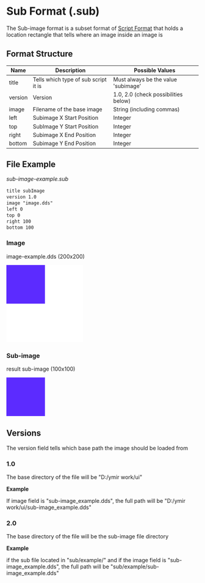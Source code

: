 # Sub Format (.sub)

The Sub-image format is a subset format of [Script Format](Base.md) that holds
a location rectangle that tells where an image inside an image is


## Format Structure
| Name    | Description                          | Possible Values                      |
|---------|--------------------------------------|--------------------------------------|
| title   | Tells which type of sub script it is | Must always be the value 'subimage'  |
| version | Version                              | 1.0, 2.0 (check possibilities below) |
| image   | Filename of the base image           | String (including commas)            |
| left    | Subimage X Start Position            | Integer                              |
| top     | SubImage Y Start Position            | Integer                              |
| right   | Subimage X End Position              | Integer                              |
| bottom  | Subimage Y End Position              | Integer                              |


## File Example
*sub-image-example.sub*
````
title subImage
version 1.0
image "image.dds"
left 0
top 0
right 100
bottom 100
````

### Image
image-example.dds (200x200)

![Base image example](../assets/image_example.png)


### Sub-image
result sub-image (100x100)

![Sub-image of base image example](../assets/sub-image_example.png)


## Versions
The version field tells which base path the image should be loaded from

### 1.0
The base directory of the file will be "D:/ymir work/ui"


**Example**

If image field is "sub-image_example.dds", the full path will be
"D:/ymir work/ui/sub-image_example.dds"


### 2.0
The base directory of the file will be the sub-image file directory

**Example**

if the sub file located in "sub/example/" and if 
the image field is "sub-image_example.dds", the full path will be
"sub/example/sub-image_example.dds"

